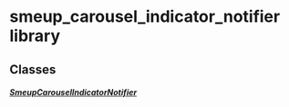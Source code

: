 


# smeup_carousel_indicator_notifier library











## Classes

##### [SmeupCarouselIndicatorNotifier](../smeup_models_notifiers_smeup_carousel_indicator_notifier/SmeupCarouselIndicatorNotifier-class.md)



 















